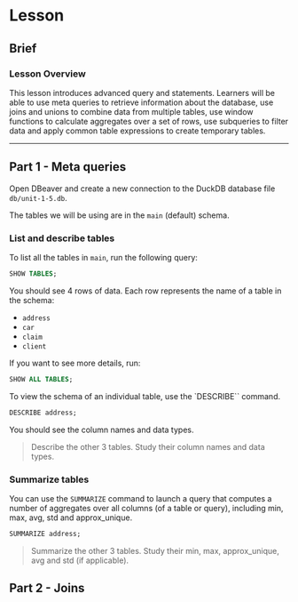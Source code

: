 # Lesson

## Brief

### Lesson Overview

This lesson introduces advanced query and statements. Learners will be able to use meta queries to retrieve information about the database, use joins and unions to combine data from multiple tables, use window functions to calculate aggregates over a set of rows, use subqueries to filter data and apply common table expressions to create temporary tables.

---

## Part 1 - Meta queries

Open DBeaver and create a new connection to the DuckDB database file `db/unit-1-5.db`.

The tables we will be using are in the `main` (default) schema.

### List and describe tables

To list all the tables in `main`, run the following query:

```sql
SHOW TABLES;
```

You should see 4 rows of data. Each row represents the name of a table in the schema:

- `address`
- `car`
- `claim`
- `client`

If you want to see more details, run:

```sql
SHOW ALL TABLES;
```

To view the schema of an individual table, use the `DESCRIBE`` command.

```sql
DESCRIBE address;
```

You should see the column names and data types.

> Describe the other 3 tables. Study their column names and data types.

### Summarize tables

You can use the `SUMMARIZE` command to launch a query that computes a number of aggregates over all columns (of a table or query), including min, max, avg, std and approx_unique.

```sql
SUMMARIZE address;
```

> Summarize the other 3 tables. Study their min, max, approx_unique, avg and std (if applicable).

## Part 2 - Joins
